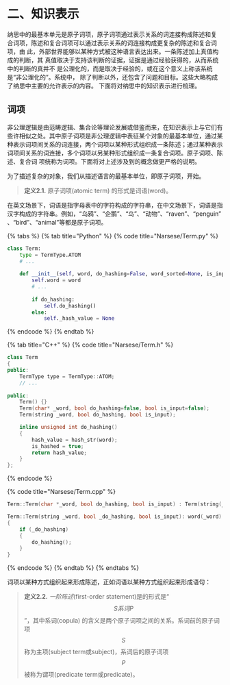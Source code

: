 # 二、知识表示

纳思中的最基本单元是原子词项，原子词项通过表示关系的词连接构成陈述和复 合词项，陈述和复合词项可以通过表示关系的词连接构成更复杂的陈述和复合词项，由 此，外部世界能够以某种方式被这种语言表达出来。一条陈述加上真值构成的判断，其 真值取决于支持该判断的证据，证据是通过经验获得的，从而系统中的判断的真并不 是公理化的，而是取决于经验的，或在这个意义上称该系统是“非公理化的”。系统中， 除了判断以外，还包含了问题和目标。这些大略构成了纳思中主要的允许表示的内容。 下面将对纳思中的知识表示进行梳理。

## 词项

非公理逻辑是由范畴逻辑、集合论等理论发展或借鉴而来，在知识表示上与它们有些许相似之处。其中原子词项是非公理逻辑中表征某个对象的最基本单位，通过某种表示词项间关系的词连接，两个词项以某种形式组织成一条陈述；通过某种表示词项间关系的词连接，多个词项以另某种形式组织成一条复合词项。原子词项、陈述、复合词 项统称为词项。下面将对上述涉及到的概念做更严格的说明。

为了描述复杂的对象，我们从描述语言的最基本单位，即原子词项，开始。

> **定义2.1.** 原子词项(atomic term) 的形式是词语(word)。

在英文场景下，词语是指字母表中的字符构成的字符串，在中文场景下，词语是指汉字构成的字符串。例如，“乌鸦”、“企鹅”、“鸟”、“动物”、“raven”、“penguin” 、“bird”、“animal”等都是原子词项。

{% tabs %}
{% tab title="Python" %}
{% code title="Narsese/Term.py" %}
```python
class Term:
    type = TermType.ATOM
    # ...
    
    def __init__(self, word, do_hashing=False, word_sorted=None, is_input=False) -> None:
        self.word = word
        # ...
        
        if do_hashing:
            self.do_hashing()
        else:
            self._hash_value = None
```
{% endcode %}
{% endtab %}

{% tab title="C++" %}
{% code title="Narsese/Term.h" %}
```cpp
class Term
{
public:
    TermType type = TermType::ATOM;
    // ...
    
public:
    Term() {}
    Term(char* _word, bool do_hashing=false, bool is_input=false);
    Term(string _word, bool do_hashing, bool is_input);

    inline unsigned int do_hashing()
    {
        hash_value = hash_str(word);
        is_hashed = true;
        return hash_value;
    }
};
```
{% endcode %}

{% code title="Narsese/Term.cpp" %}
```cpp
Term::Term(char *_word, bool do_hashing, bool is_input) : Term(string(_word), do_hashing, is_input) {}

Term::Term(string _word, bool _do_hashing, bool is_input): word(_word)
{
    if (_do_hashing)
    {
        do_hashing();
    }
}
```
{% endcode %}
{% endtab %}
{% endtabs %}

词项以某种方式组织起来形成陈述，正如词语以某种方式组织起来形成语句：

> **定义2.2.** _一阶陈述_(first-order statement)是的形式是“$$S 系词 P$$”，其中系词(copula) 的含义是两个原子词项之间的关系。系词前的原子词项$$S$$称为主项(subject term或subject)，系词后的原子词项$$P$$被称为谓项(predicate term或predicate)。
